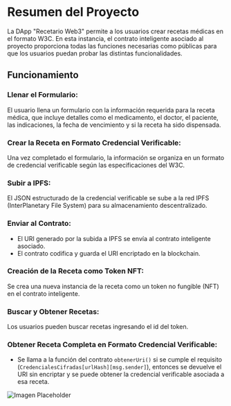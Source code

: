 # Resumen del Proyecto

La DApp "Recetario Web3" permite a los usuarios crear recetas médicas en el formato W3C. En esta instancia, el contrato inteligente asociado al proyecto proporciona todas las funciones necesarias como públicas para que los usuarios puedan probar las distintas funcionalidades.

## Funcionamiento

### Llenar el Formulario:

El usuario llena un formulario con la información requerida para la receta médica, que incluye detalles como el medicamento, el doctor, el paciente, las indicaciones, la fecha de vencimiento y si la receta ha sido dispensada.

### Crear la Receta en Formato Credencial Verificable:

Una vez completado el formulario, la información se organiza en un formato de credencial verificable según las especificaciones del W3C.

### Subir a IPFS:

El JSON estructurado de la credencial verificable se sube a la red IPFS (InterPlanetary File System) para su almacenamiento descentralizado.

### Enviar al Contrato:

- El URI generado por la subida a IPFS se envía al contrato inteligente asociado.
- El contrato codifica y guarda el URI encriptado en la blockchain.

### Creación de la Receta como Token NFT:

Se crea una nueva instancia de la receta como un token no fungible (NFT) en el contrato inteligente.

### Buscar y Obtener Recetas:

Los usuarios pueden buscar recetas ingresando el id del token.

### Obtener Receta Completa en Formato Credencial Verificable:

- Se llama a la función del contrato `obtenerUri()` si se cumple el requisito (`CredencialesCifradas[urlHash][msg.sender]`), entonces se devuelve el URI sin encriptar y se puede obtener la credencial verificable asociada a esa receta.

![Imagen Placeholder](https://archivos2.s3.sa-east-1.amazonaws.com/Captura+de+pantalla+(138).png)

